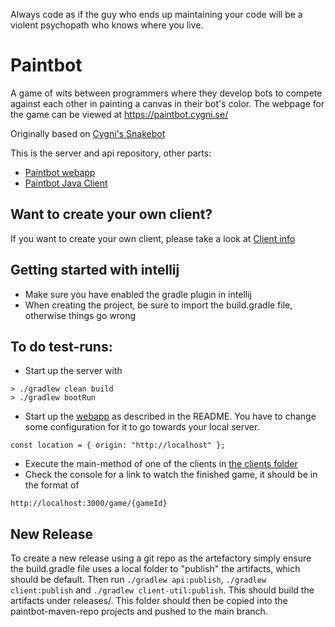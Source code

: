Always code as if the guy who ends up maintaining your code will be a violent psychopath who knows where you live.

# Paintbot
A game of wits between programmers where they develop bots to compete against each other in painting a canvas in their
bot's color. The webpage for the game can be viewed at https://paintbot.cygni.se/

Originally based on [Cygni's Snakebot](https://github.com/cygni/snakebot)

This is the server and api repository, other parts:

* [Paintbot webapp](https://github.com/cygni/paintbot-webapp)
* [Paintbot Java Client](https://github.com/cygni/paintbot-client-java)

## Want to create your own client?
If you want to create your own client, please take a look at [Client info](documentation/client_info.md)

## Getting started with intellij
  - Make sure you have enabled the gradle plugin in intellij
  - When creating the project, be sure to import the build.gradle file, otherwise things go wrong

## To do test-runs:
  - Start up the server with 
```
> ./gradlew clean build
> ./gradlew bootRun
```
  - Start up the [webapp](https://github.com/cygni/paintbot-webapp) as described in the README. You have to change some configuration for it to go towards your local server.
```
const location = { origin: "http://localhost" };
```
  - Execute the main-method of one of the clients in [the clients folder](https://github.com/cygni/paintbot/tree/develop/client/src/main/java/se/cygni/paintbot)
  - Check the console for a link to watch the finished game, it should be in the format of 
```
http://localhost:3000/game/{gameId}
```

## New Release
To create a new release using a git repo as the artefactory simply ensure the build.gradle file uses a local folder to "publish" the artifacts, which should be default. Then run `./gradlew api:publish`, `./gradlew client:publish` and `./gradlew client-util:publish`. This should build the artifacts under releases/. This folder should then be copied into the paintbot-maven-repo projects and pushed to the main branch.
